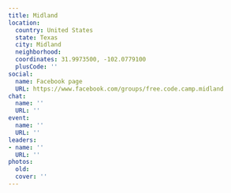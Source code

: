 ```yaml
---
title: Midland
location:
  country: United States
  state: Texas
  city: Midland
  neighborhood: 
  coordinates: 31.9973500, -102.0779100
  plusCode: ''
social:
  name: Facebook page
  URL: https://www.facebook.com/groups/free.code.camp.midland
chat:
  name: ''
  URL: ''
event:
  name: ''
  URL: ''
leaders:
- name: ''
  URL: ''
photos:
  old: 
  cover: ''
---
```

